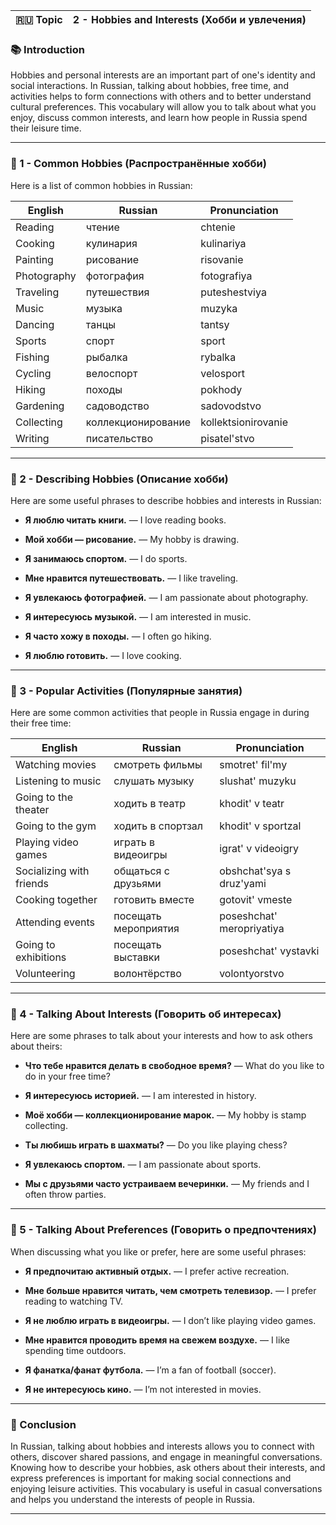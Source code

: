 
|🇷🇺 Topic|2 - Hobbies and Interests (Хобби и увлечения)|
|---|---|

### 📚 Introduction

Hobbies and personal interests are an important part of one's identity and social interactions. In Russian, talking about hobbies, free time, and activities helps to form connections with others and to better understand cultural preferences. This vocabulary will allow you to talk about what you enjoy, discuss common interests, and learn how people in Russia spend their leisure time.

---

### 🔑 1 - Common Hobbies (Распространённые хобби)

Here is a list of common hobbies in Russian:

|English|Russian|Pronunciation|
|---|---|---|
|Reading|чтение|chtenie|
|Cooking|кулинария|kulinariya|
|Painting|рисование|risovanie|
|Photography|фотография|fotografiya|
|Traveling|путешествия|puteshestviya|
|Music|музыка|muzyka|
|Dancing|танцы|tantsy|
|Sports|спорт|sport|
|Fishing|рыбалка|rybalka|
|Cycling|велоспорт|velosport|
|Hiking|походы|pokhody|
|Gardening|садоводство|sadovodstvo|
|Collecting|коллекционирование|kollektsionirovanie|
|Writing|писательство|pisatel'stvo|

---

### 🧪 2 - Describing Hobbies (Описание хобби)

Here are some useful phrases to describe hobbies and interests in Russian:

- **Я люблю читать книги.** — I love reading books.
    
- **Мой хобби — рисование.** — My hobby is drawing.
    
- **Я занимаюсь спортом.** — I do sports.
    
- **Мне нравится путешествовать.** — I like traveling.
    
- **Я увлекаюсь фотографией.** — I am passionate about photography.
    
- **Я интересуюсь музыкой.** — I am interested in music.
    
- **Я часто хожу в походы.** — I often go hiking.
    
- **Я люблю готовить.** — I love cooking.
    

---

### 🧠 3 - Popular Activities (Популярные занятия)

Here are some common activities that people in Russia engage in during their free time:

|English|Russian|Pronunciation|
|---|---|---|
|Watching movies|смотреть фильмы|smotret' fil'my|
|Listening to music|слушать музыку|slushat' muzyku|
|Going to the theater|ходить в театр|khodit' v teatr|
|Going to the gym|ходить в спортзал|khodit' v sportzal|
|Playing video games|играть в видеоигры|igrat' v videoigry|
|Socializing with friends|общаться с друзьями|obshchat'sya s druz'yami|
|Cooking together|готовить вместе|gotovit' vmeste|
|Attending events|посещать мероприятия|poseshchat' meropriyatiya|
|Going to exhibitions|посещать выставки|poseshchat' vystavki|
|Volunteering|волонтёрство|volontyorstvo|

---

### 🔗 4 - Talking About Interests (Говорить об интересах)

Here are some phrases to talk about your interests and how to ask others about theirs:

- **Что тебе нравится делать в свободное время?** — What do you like to do in your free time?
    
- **Я интересуюсь историей.** — I am interested in history.
    
- **Моё хобби — коллекционирование марок.** — My hobby is stamp collecting.
    
- **Ты любишь играть в шахматы?** — Do you like playing chess?
    
- **Я увлекаюсь спортом.** — I am passionate about sports.
    
- **Мы с друзьями часто устраиваем вечеринки.** — My friends and I often throw parties.
    

---

### 🧪 5 - Talking About Preferences (Говорить о предпочтениях)

When discussing what you like or prefer, here are some useful phrases:

- **Я предпочитаю активный отдых.** — I prefer active recreation.
    
- **Мне больше нравится читать, чем смотреть телевизор.** — I prefer reading to watching TV.
    
- **Я не люблю играть в видеоигры.** — I don’t like playing video games.
    
- **Мне нравится проводить время на свежем воздухе.** — I like spending time outdoors.
    
- **Я фанатка/фанат футбола.** — I’m a fan of football (soccer).
    
- **Я не интересуюсь кино.** — I’m not interested in movies.
    

---

### 🎯 Conclusion

In Russian, talking about hobbies and interests allows you to connect with others, discover shared passions, and engage in meaningful conversations. Knowing how to describe your hobbies, ask others about their interests, and express preferences is important for making social connections and enjoying leisure activities. This vocabulary is useful in casual conversations and helps you understand the interests of people in Russia.

---
